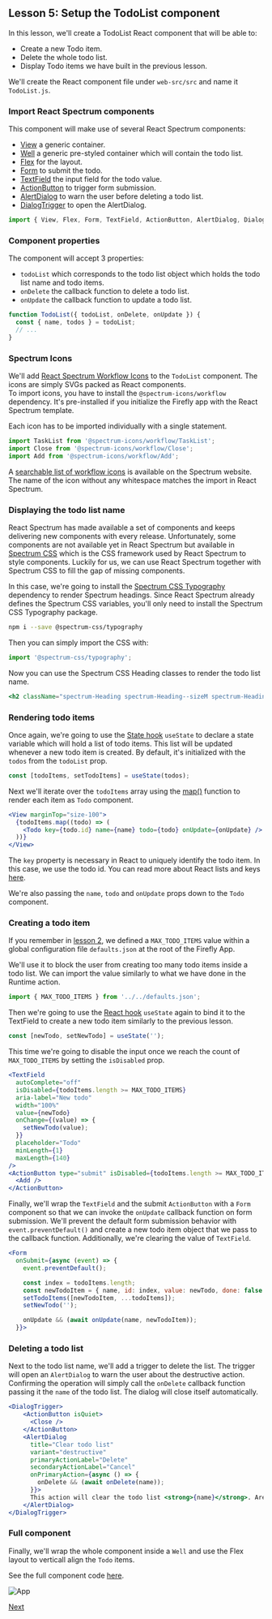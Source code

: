 ## Lesson 5: Setup the TodoList component

In this lesson, we'll create a TodoList React component that will be able to: 

* Create a new Todo item.
* Delete the whole todo list. 
* Display Todo items we have built in the previous lesson.  

We'll create the React component file under `web-src/src` and name it `TodoList.js`.

### Import React Spectrum components

This component will make use of several React Spectrum components: 

* [View](https://react-spectrum.adobe.com/react-spectrum/View.html) a generic container.
* [Well](https://react-spectrum.adobe.com/react-spectrum/Well.html) a generic pre-styled container which will contain the todo list.
* [Flex](https://react-spectrum.adobe.com/react-spectrum/Flex.html) for the layout.
* [Form](https://react-spectrum.adobe.com/react-spectrum/Form.html) to submit the todo.
* [TextField](https://react-spectrum.adobe.com/react-spectrum/TextField.html) the input field for the todo value.
* [ActionButton](https://react-spectrum.adobe.com/react-spectrum/ActionButton.html) to trigger form submission.
* [AlertDialog](https://react-spectrum.adobe.com/react-spectrum/AlertDialog.html) to warn the user before deleting a todo list.
* [DialogTrigger](https://react-spectrum.adobe.com/react-spectrum/DialogTrigger.html) to open the AlertDialog.

```javascript
import { View, Flex, Form, TextField, ActionButton, AlertDialog, DialogTrigger, Well } from '@adobe/react-spectrum';
``` 

### Component properties

The component will accept 3 properties:

* `todoList` which corresponds to the todo list object which holds the todo list name and todo items.  
* `onDelete` the callback function to delete a todo list.
* `onUpdate` the callback function to update a todo list.

```javascript
function TodoList({ todoList, onDelete, onUpdate }) {
  const { name, todos } = todoList;
  // ...
}
```

### Spectrum Icons

We'll add [React Spectrum Workflow Icons](https://react-spectrum.adobe.com/react-spectrum/workflow-icons.html) to the `TodoList` component. The icons are simply SVGs packed as React components.  
To import icons, you have to install the `@spectrum-icons/workflow` dependency. It's pre-installed if you initialize the Firefly app with the React Spectrum template.

Each icon has to be imported individually with a single statement.

```javascript
import TaskList from '@spectrum-icons/workflow/TaskList';
import Close from '@spectrum-icons/workflow/Close';
import Add from '@spectrum-icons/workflow/Add';
```

A [searchable list of workflow icons](https://spectrum.adobe.com/page/icons/) is available on the Spectrum website. The name of the icon without any whitespace matches the import in React Spectrum.  

### Displaying the todo list name

React Spectrum has made available a set of components and keeps delivering new components with every release. Unfortunately, some components are not available yet in React Spectrum but available in [Spectrum CSS](https://opensource.adobe.com/spectrum-css/) which is the CSS framework used by React Spectrum to style components. 
Luckily for us, we can use React Spectrum together with Spectrum CSS to fill the gap of missing components.

In this case, we're going to install the [Spectrum CSS Typography](https://opensource.adobe.com/spectrum-css/typography.html) dependency to render Spectrum headings.
Since React Spectrum already defines the Spectrum CSS variables, you'll only need to install the Spectrum CSS Typography package.

```bash
npm i --save @spectrum-css/typography
``` 

Then you can simply import the CSS with:

```javascript
import '@spectrum-css/typography';
``` 

Now you can use the Spectrum CSS Heading classes to render the todo list name.

```jsx
<h2 className="spectrum-Heading spectrum-Heading--sizeM spectrum-Heading--serif">{name}</h2>
```

### Rendering todo items

Once again, we're going to use the [State hook](https://reactjs.org/docs/hooks-state.html) `useState` to declare a state variable which will hold a list of todo items.
This list will be updated whenever a new todo item is created. By default, it's initialized with the `todos` from the `todoList` prop. 

```javascript
const [todoItems, setTodoItems] = useState(todos);
```

Next we'll iterate over the `todoItems` array using the [map()](https://developer.mozilla.org/en-US/docs/Web/JavaScript/Reference/Global_Objects/Array/map) function to render each item as `Todo` component.

```jsx
<View marginTop="size-100">
  {todoItems.map((todo) => (
    <Todo key={todo.id} name={name} todo={todo} onUpdate={onUpdate} />
  ))}
</View>
```

The `key` property is necessary in React to uniquely identify the todo item. In this case, we use the todo id. 
You can read more about React lists and keys [here](https://reactjs.org/docs/lists-and-keys.html).

We're also passing the `name`, `todo` and `onUpdate` props down to the `Todo` component.      

### Creating a todo item

If you remember in [lesson 2](lesson2.md), we defined a `MAX_TODO_ITEMS` value within a global configuration file `defaults.json` at the root of the Firefly App.

We'll use it to block the user from creating too many todo items inside a todo list. We can import the value similarly to what we have done in the Runtime action.

```javascript
import { MAX_TODO_ITEMS } from '../../defaults.json';
``` 

Then we're going to use the [React hook](https://reactjs.org/docs/hooks-intro.html) `useState` again to bind it to the TextField to create a new todo item similarly to the previous lesson. 

```javascript
const [newTodo, setNewTodo] = useState('');
```

This time we're going to disable the input once we reach the count of `MAX_TODO_ITEMS` by setting the `isDisabled` prop.

```jsx
<TextField
  autoComplete="off"
  isDisabled={todoItems.length >= MAX_TODO_ITEMS}
  aria-label="New todo"
  width="100%"
  value={newTodo}
  onChange={(value) => {
    setNewTodo(value);
  }}
  placeholder="Todo"
  minLength={1}
  maxLength={140}
/>
<ActionButton type="submit" isDisabled={todoItems.length >= MAX_TODO_ITEMS}>
  <Add />
</ActionButton>
```

Finally, we'll wrap the `TextField` and the submit `ActionButton` with a `Form` component so that we can invoke the `onUpdate` callback function on form submission. 
We'll prevent the default form submission behavior with `event.preventDefault()` and create a new todo item object that we pass to the callback function.
Additionally, we're clearing the value of `TextField`.  

```jsx
<Form
  onSubmit={async (event) => {
    event.preventDefault();

    const index = todoItems.length;
    const newTodoItem = { name, id: index, value: newTodo, done: false };
    setTodoItems([newTodoItem, ...todoItems]);
    setNewTodo('');

    onUpdate && (await onUpdate(name, newTodoItem));
  }}>
```  

### Deleting a todo list

Next to the todo list name, we'll add a trigger to delete the list. The trigger will open an `AlertDialog` to warn the user about the destructive action.
Confirming the operation will simply call the `onDelete` callback function passing it the `name` of the todo list. The dialog will close itself automatically.  

```jsx
<DialogTrigger>
    <ActionButton isQuiet>
      <Close />
    </ActionButton>
    <AlertDialog
      title="Clear todo list"
      variant="destructive"
      primaryActionLabel="Delete"
      secondaryActionLabel="Cancel"
      onPrimaryAction={async () => {
        onDelete && (await onDelete(name));
      }}>
      This action will clear the todo list <strong>{name}</strong>. Are you sure you want to continue ?
    </AlertDialog>
</DialogTrigger>
```

### Full component

Finally, we'll wrap the whole component inside a `Well` and use the Flex layout to verticall align the `Todo` items.

See the full component code [here](https://github.com/AdobeDocs/adobeio-samples-todolist/blob/master/web-src/src/TodoList.js).

![App](assets/todolist.png)

[Next](lesson6.md)     




